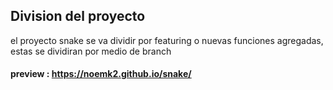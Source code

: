 ## Division del proyecto

el proyecto snake se va dividir por featuring o nuevas funciones agregadas, estas se dividiran por medio de branch


#### preview : https://noemk2.github.io/snake/
